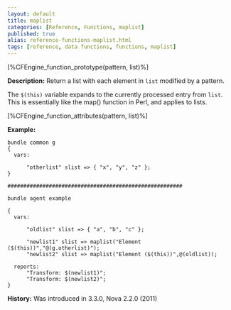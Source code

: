 ```yaml
---
layout: default
title: maplist
categories: [Reference, Functions, maplist]
published: true
alias: reference-functions-maplist.html
tags: [reference, data functions, functions, maplist]
---
```


[%CFEngine_function_prototype(pattern, list)%]

**Description:** Return a list with each element in `list` modified by a 
pattern.

The `$(this)` variable expands to the currently processed entry from `list`. 
This is essentially like the map() function in Perl, and applies to
lists.

[%CFEngine_function_attributes(pattern, list)%]

**Example:**

```cf3
bundle common g
{
  vars:

      "otherlist" slist => { "x", "y", "z" };
}

#######################################################

bundle agent example

{
  vars:

      "oldlist" slist => { "a", "b", "c" };

      "newlist1" slist => maplist("Element ($(this))","@(g.otherlist)");
      "newlist2" slist => maplist("Element ($(this))",@(oldlist));

  reports:
      "Transform: $(newlist1)";
      "Transform: $(newlist2)";
}
```

**History:** Was introduced in 3.3.0, Nova 2.2.0 (2011)
